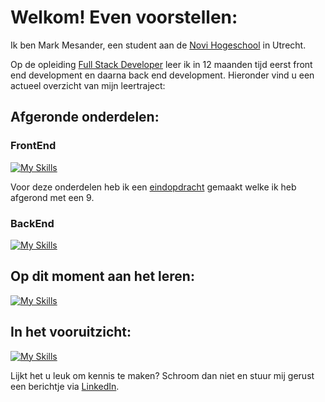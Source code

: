 # Welkom! Even voorstellen:

Ik ben Mark Mesander, een student aan de [Novi Hogeschool](https://www.novi.nl/) in Utrecht.

Op de opleiding [Full Stack Developer](https://www.novi.nl/full-stack-developer/) leer ik in 12 maanden tijd eerst front end development en daarna back end development. Hieronder vind u een actueel overzicht van mijn leertraject:

## Afgeronde onderdelen:
### FrontEnd
[![My Skills](https://skillicons.dev/icons?i=html,css,js,nodejs,figma,react)](https://skillicons.dev)

Voor deze onderdelen heb ik een [eindopdracht](https://github.com/mmesander/eindopdracht-frontend-the-movie-app) gemaakt welke ik heb afgerond met een 9.

### BackEnd
[![My Skills](https://skillicons.dev/icons?i=idea,github)](https://skillicons.dev)

## Op dit moment aan het leren:
[![My Skills](https://skillicons.dev/icons?i=java,maven,spring,postman,postgres)](https://skillicons.dev)

## In het vooruitzicht:
[![My Skills](https://skillicons.dev/icons?i=python)](https://skillicons.dev)
 

Lijkt het u leuk om kennis te maken? Schroom dan niet en stuur mij gerust een berichtje via [LinkedIn](https://www.linkedin.com/in/mark-mesander/).
